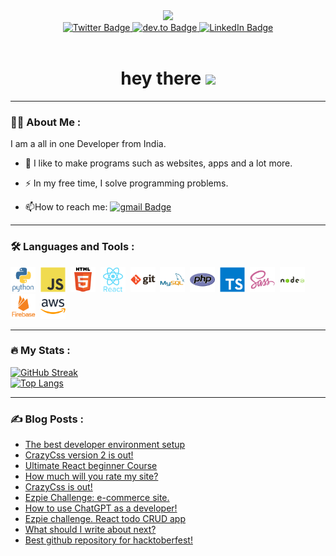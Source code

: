 <div id="header" align="center">
  <img src="https://user-images.githubusercontent.com/104765117/194759558-17dc6b7e-759c-43fb-b0a6-6606fe9a49c3.png" width="200"/>
</div>
<div id="badges" align="center">
  <a href="https://twitter.com/EzpieCo">
    <img src="https://img.shields.io/badge/Twiiter-blue?style=for-the-badge&logo=twitter&logoColor=white" alt="Twitter Badge"/>
  </a>
  <a href="https://dev.to/ezpieco">
    <img src="https://img.shields.io/badge/dev.to-black?style=for-the-badge&logo=dev.to&logoColor=white" alt="dev.to Badge"/>
  </a>
  <a href="https://in.linkedin.com/in/ezpieco">
    <img src="https://img.shields.io/badge/LinkedIn-blue?style=for-the-badge&logo=linkedin&logoColor=white" alt="LinkedIn Badge"/>
  </a>
</div>
<div align="center">
  <img src="https://komarev.com/ghpvc/?username=ishaan010&style=flat-square&color=blue" alt=""/>
</div>
<div align="center">
  <h1>
    hey there
    <img src="https://media.giphy.com/media/hvRJCLFzcasrR4ia7z/giphy.gif" width="30px"/>
  </h1>
</div>

---

### :technologist: About Me :
I am a all in one Developer from India.

- :telescope: I like to make programs such as websites, apps and a lot more.

- :zap: In my free time, I solve programming problems.

- :mailbox:How to reach me: [![gmail Badge](https://img.shields.io/badge/-Gmail-white?style=flat&logo=Gmail&logoColor=red)](https://mail.google.com/mail/u/0/#inbox?compose=VpCqJZNgsxKtkBZBfFmzqBqhNtPFmWJkzGkCPDbQNZXMWdCbkXSgNxTjBPHzDcHWkSZbFQv)

---

### :hammer_and_wrench: Languages and Tools :
<div>
  <img src="https://github.com/devicons/devicon/blob/master/icons/python/python-original-wordmark.svg" width="40">&nbsp;
  <img src="https://github.com/devicons/devicon/blob/master/icons/javascript/javascript-original.svg" width="40">&nbsp;
  <img src="https://github.com/devicons/devicon/blob/master/icons/html5/html5-original-wordmark.svg" width="40">&nbsp;
  <img src="https://github.com/devicons/devicon/blob/master/icons/react/react-original-wordmark.svg" width="40">&nbsp;
  <img src="https://github.com/devicons/devicon/blob/master/icons/git/git-original-wordmark.svg" width="40">&nbsp;
  <img src="https://github.com/devicons/devicon/blob/master/icons/mysql/mysql-original-wordmark.svg" width="40">&nbsp;
  <img src="https://github.com/devicons/devicon/blob/master/icons/php/php-original.svg" width="40">&nbsp;
  <img src="https://github.com/devicons/devicon/blob/master/icons/typescript/typescript-original.svg" width="40">&nbsp;
  <img src="https://github.com/devicons/devicon/blob/master/icons/sass/sass-original.svg" width="40">&nbsp;
  <img src="https://github.com/devicons/devicon/blob/master/icons/nodejs/nodejs-original-wordmark.svg" width="40">&nbsp;
  <img src="https://github.com/devicons/devicon/blob/master/icons/firebase/firebase-plain-wordmark.svg" width="40">&nbsp;
  <img src="https://github.com/devicons/devicon/blob/master/icons/amazonwebservices/amazonwebservices-original-wordmark.svg" width="40">&nbsp;
</div>

---

### :fire: My Stats :
[![GitHub Streak](http://github-readme-streak-stats.herokuapp.com?user=ezpieco&theme=dark)](https://git.io/streak-stats) <br>
[![Top Langs](https://github-readme-stats.vercel.app/api/top-langs/?username=ezpieco&layout=compact&theme=vision-friendly-dark)](https://github.com/anuraghazra/github-readme-stats)

---

### :writing_hand: Blog Posts :
<!-- BLOG-POST-LIST:START -->
- [The best developer environment setup](https://dev.to/ezpieco/the-best-developer-environment-setup-3jc0)
- [CrazyCss version 2 is out!](https://dev.to/ezpieco/crazycss-version-2-is-out-16ma)
- [Ultimate React beginner Course](https://dev.to/ezpieco/ultimate-react-beginner-course-33fb)
- [How much will you rate my site?](https://dev.to/ezpieco/how-much-will-you-rate-my-site-kac)
- [CrazyCss is out!](https://dev.to/ezpieco/crazycss-is-out-1cc0)
- [Ezpie Challenge: e-commerce site.](https://dev.to/ezpieco/ezpie-challenge-e-commerce-site-46fg)
- [How to use ChatGPT as a developer!](https://dev.to/ezpieco/how-to-use-chatgpt-as-a-developer-357a)
- [Ezpie challenge. React todo CRUD app](https://dev.to/ezpieco/ezpie-challenge-react-todo-crud-app-4jef)
- [What should I write about next?](https://dev.to/ezpieco/what-should-i-write-about-next-25l3)
- [Best github repository for hacktoberfest!](https://dev.to/ezpieco/best-github-repository-for-hacktoberfest-2kb5)
<!-- BLOG-POST-LIST:END -->
